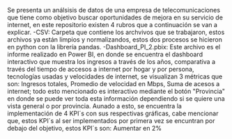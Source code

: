Se presenta un análsisis de datos de una empresa de telecomunicaciones que tiene como objetivo buscar oportunidades de mejora en su servicio de internet, en este repositorio existen 4 rubros que a continuación se van a explicar.
-CSV: Carpeta que contiene los archvivos que se trabajaron, estos archivos ya están limpios y normalizandos, estos dos procesos se hicieron en python con la librería pandas.
-Dashboard_PI_2.pbix: Este archivo es el informe realizado en Power BI, en donde se encuentra el dashboard interactivo que muestra los ingresos a través de los años, comparativa a través del tiempo de accesos a internet por hogar y por persona, tecnologías usadas y velocidades de internet, se visualizan 3 métricas que son: Ingresos totales, Promedio de velocidad en Mbps, Suma de acesos a internet; todo esto mencionado es interactivo mediante el botón "Provincia" en donde se puede ver toda esta información dependiendo si se quiere una vista general o por provincia. Aunado a esto, se encuentra la implementación de 4 KPI´s con sus respectivas gráficas, cabe mencionar que, estos KPI´s al ser implementados por primera vez se encuntran por debajo del objetivo, estos KPI´s son: Aumentar en 2%
